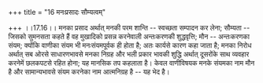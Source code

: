 +++
title = "16 मनःप्रसादः सौम्यत्वम्"

+++
।।17.16।। मनका प्रसाद अर्थात् मनकी परम शान्ति -- स्वच्छता सम्पादन कर
लेना; सौम्यता -- जिसको सुमनसता कहते हैं वह मुखादिको प्रसन्न करनेवाली
अन्तःकरणकी शुद्धवृत्ति; मौन -- अन्तःकरणका संयम; क्योंकि वाणीका संयम भी
मनःसंयमपूर्वक ही होता है; अतः कार्यसे कारण कहा जाता है; मनका निरोध
अर्थात् सब ओरसे साधारणभावसे मनका निग्रह और भली प्रकार भावकी शुद्धि
अर्थात् दूसरोंके साथ व्यवहार करनेमें छलकपटसे रहित होना; यह मानसिक तप
कहलाता है। केवल वाणीविषयक मनके संयमका नाम मौन है और सामान्यभावसे संयम
करनेका नाम आत्मनिग्रह है -- यह भेद है।

